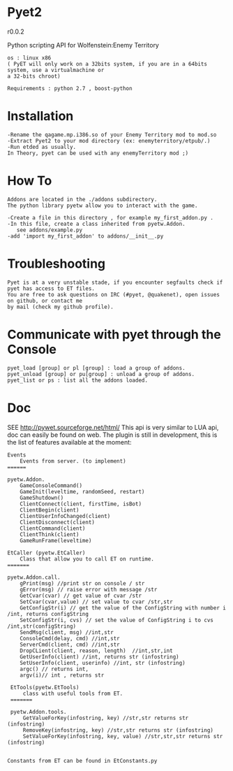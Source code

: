 Pyet2
=====
r0.0.2

Python scripting API for Wolfenstein:Enemy Territory 

    os : linux x86 
    ( PyET will only work on a 32bits system, if you are in a 64bits system, use a virtualmachine or
    a 32-bits chroot)
                    
    Requirements : python 2.7 , boost-python


Installation
============

    -Rename the qagame.mp.i386.so of your Enemy Territory mod to mod.so
    -Extract Pyet2 to your mod directory (ex: enemyterritory/etpub/.)
    -Run etded as usually.
    In Theory, pyet can be used with any enemyTerritory mod ;)
    
    
How To
======

    Addons are located in the ./addons subdirectory.
    The python library pyetw allow you to interact with the game.
    
    -Create a file in this directory , for example my_first_addon.py .
    -In this file, create a class inherited from pyetw.Addon.
       see addons/example.py
    -add 'import my_first_addon' to addons/__init__.py



Troubleshooting
================

    Pyet is at a very unstable stade, if you encounter segfaults check if pyet has access to ET files.
    You are free to ask questions on IRC (#pyet, @quakenet), open issues on github, or contact me 
    by mail (check my github profile).
       
Communicate with pyet through the Console
========
    pyet_load [group] or pl [group] : load a group of addons.
    pyet_unload [group] or pu[group] : unload a group of addons.
    pyet_list or ps : list all the addons loaded.

       
       
  
Doc
======
SEE http://pywet.sourceforge.net/html/
This api is very similar to LUA api, doc can easily be found on web.
The plugin is still in development, this is the list of features available at the moment:

    Events
        Events from server. (to implement)
    ======
    
    pyetw.Addon.
        GameConsoleCommand()
        GameInit(leveltime, randomSeed, restart)
        GameShutdown()
        ClientConnect(client, firstTime, isBot)
        ClientBegin(client)
        ClientUserInfoChanged(client)
        ClientDisconnect(client)
        ClientCommand(client)
        ClientThink(client)
        GameRunFrame(leveltime)
        
    EtCaller (pyetw.EtCaller)
        Class that allow you to call ET on runtime.
    =======
    
    pyetw.Addon.call.
        gPrint(msg) //print str on console / str
        gError(msg) // raise error with message /str
        GetCvar(cvar) // get value of cvar /str
        SetCvar(cvar,value) // set value to cvar /str,str
        GetConfigStr(i) // get the value of the ConfigString with number i /int, returns configString
        SetConfigStr(i, cvs) // set the value of ConfigString i to cvs /int,str(configString)
        SendMsg(client, msg) //int,str 
        ConsoleCmd(delay, cmd) //int,str
        ServerCmd(client, cmd) //int,str
        DropCLient(client, reason, length)  //int,str,int
        GetUserInfo(client) //int, returns str (infostring)
        SetUserInfo(client, userinfo) //int, str (infostring)
        argc() // returns int, 
        argv(i)// int , returns str
        
     EtTools(pyetw.EtTools)
         class with useful tools from ET.
     =======
     
     pyetw.Addon.tools.
         GetValueForKey(infostring, key) //str,str returns str (infostring)
         RemoveKey(infostring, key) //str,str returns str (infostring)
         SetValueForKey(infostring, key, value) //str,str,str returns str (infostring)
         
         
    Constants from ET can be found in EtConstants.py    
        
        
    
        
    
    
